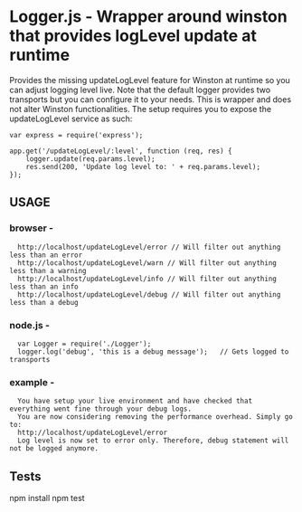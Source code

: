 # Logger.js - Wrapper around winston that provides logLevel update at runtime
Provides the missing updateLogLevel feature for Winston at runtime so you can adjust logging level live.
Note that the default logger provides two transports but you can configure it to your needs.
This is wrapper and does not alter Winston functionalities.
The setup requires you to expose the updateLogLevel service as such:
```
var express = require('express');

app.get('/updateLogLevel/:level', function (req, res) {
    logger.update(req.params.level);
    res.send(200, 'Update log level to: ' + req.params.level);
});
```

## USAGE
### browser -
      http://localhost/updateLogLevel/error // Will filter out anything less than an error
      http://localhost/updateLogLevel/warn // Will filter out anything less than a warning
      http://localhost/updateLogLevel/info // Will filter out anything less than an info
      http://localhost/updateLogLevel/debug // Will filter out anything less than a debug
### node.js -
      var Logger = require('./Logger');
      logger.log('debug', 'this is a debug message');   // Gets logged to transports
### example -
      You have setup your live environment and have checked that everything went fine through your debug logs.
      You are now considering removing the performance overhead. Simply go to:
      http://localhost/updateLogLevel/error
      Log level is now set to error only. Therefore, debug statement will not be logged anymore.

## Tests
npm install
npm test